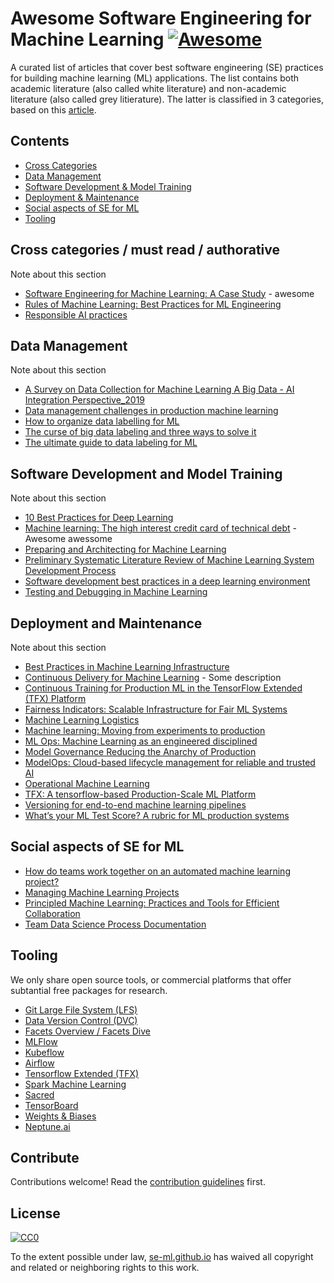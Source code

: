 # Awesome Software Engineering for Machine Learning [![Awesome](https://awesome.re/badge-flat2.svg)](https://awesome.re)

A curated list of articles that cover best software engineering (SE) practices for building machine learning (ML) applications.
The list contains both academic literature (also called white literature) and non-academic literature (also called grey litierature).
The latter is classified in 3 categories, based on this [article]().


## Contents
- [Cross Categories](#)
- [Data Management](#data-management)
- [Software Development & Model Training](#software-development-and-model-training)
- [Deployment & Maintenance](#deployment-and-maintenance)
- [Social aspects of SE for ML](#social-aspects-of-se-for-ml)
- [Tooling](#tooling)


## Cross categories / must read / authorative

Note about this section

- [Software Engineering for Machine Learning: A Case Study](https://doi.org/10.1109/ICSE-SEIP.2019.00042) - awesome
- [Rules of Machine Learning: Best Practices for ML Engineering](https://developers.google.com/machine-learning/guides/rules-of-ml)
- [Responsible AI practices](https://ai.google/responsibilities/responsible-ai-practices/)


## Data Management

Note about this section

- [A Survey on Data Collection for Machine Learning A Big Data - AI Integration Perspective_2019](https://deepai.org/publication/a-survey-on-data-collection-for-machine-learning-a-big-data-ai-integration-perspective)
- [Data management challenges in production machine learning](https://storage.googleapis.com/pub-tools-public-publication-data/pdf/45a9dcf23dbdfa24dbced358f825636c58518afa.pdf)
- [How to organize data labelling for ML](https://www.altexsoft.com/blog/datascience/how-to-organize-data-labeling-for-machine-learning-approaches-and-tools/)
- [The curse of big data labeling and three ways to solve it ](https://aws.amazon.com/blogs/apn/the-curse-of-big-data-labeling-and-three-ways-to-solve-it/)
- [The ultimate guide to data labeling for ML](https://www.cloudfactory.com/data-labeling-guide)



## Software Development and Model Training

Note about this section

- [10 Best Practices for Deep Learning](https://nanonets.com/blog/10-best-practices-deep-learning/#track-model-experiments)
- [Machine learning: The high interest credit card of technical debt](https://research.google/pubs/pub43146/) - Awesome awessome
- [Preparing and Architecting for Machine Learning](https://www.gartner.com/binaries/content/assets/events/keywords/catalyst/catus8/preparing_and_architecting_for_machine_learning.pdf)
- [Preliminary Systematic Literature Review of Machine Learning System Development Process](https://arxiv.org/abs/1910.05528)
- [Software development best practices in a deep learning environment](https://towardsdatascience.com/software-development-best-practices-in-a-deep-learning-environment-a1769e9859b1)
- [Testing and Debugging in Machine Learning](https://developers.google.com/machine-learning/testing-debugging)



## Deployment and Maintenance

Note about this section

- [Best Practices in Machine Learning Infrastructure](https://algorithmia.com/blog/best-practices-in-machine-learning-infrastructure)
- [Continuous Delivery for Machine Learning](https://martinfowler.com/articles/cd4ml.html) - Some description
- [Continuous Training for Production ML in the TensorFlow Extended (TFX) Platform](https://www.usenix.org/system/files/opml19papers-baylor.pdf)
- [Fairness Indicators: Scalable Infrastructure for Fair ML Systems](https://ai.googleblog.com/2019/12/fairness-indicators-scalable.html)
- [Machine Learning Logistics](https://mapr.com/ebook/machine-learning-logistics/)
- [Machine learning: Moving from experiments to production](https://blog.codecentric.de/en/2019/03/machine-learning-experiments-production/)
- [ML Ops: Machine Learning as an engineered disciplined](https://towardsdatascience.com/ml-ops-machine-learning-as-an-engineering-discipline-b86ca4874a3f)
- [Model Governance Reducing the Anarchy of Production](https://www.usenix.org/conference/atc18/presentation/sridhar)
- [ModelOps: Cloud-based lifecycle management for reliable and trusted AI](http://hummer.io/docs/2019-ic2e-modelops.pdf)
- [Operational Machine Learning](https://www.kdnuggets.com/2018/04/operational-machine-learning-successful-mlops.html)
- [TFX: A tensorflow-based Production-Scale ML Platform](https://dl.acm.org/doi/pdf/10.1145/3097983.3098021?download=true)
- [Versioning for end-to-end machine learning pipelines](https://doi.org/10.1145/3076246.3076248)
- [What’s your ML Test Score? A rubric for ML production systems](https://research.google/pubs/pub45742/)


## Social aspects of SE for ML
- [How do teams work together on an automated machine learning project?](https://azure.microsoft.com/en-us/blog/how-do-teams-work-together-on-an-automated-machine-learning-project/)
- [Managing Machine Learning Projects](https://d1.awsstatic.com/whitepapers/aws-managing-ml-projects.pdf)
- [Principled Machine Learning: Practices and Tools for Efficient Collaboration](https://dev.to/robogeek/principled-machine-learning-4eho)
- [Team Data Science Process Documentation](https://docs.microsoft.com/en-us/azure/machine-learning/team-data-science-process/lifecycle)

## Tooling

We only share open source tools, or commercial platforms that offer subtantial free packages for research.

- [Git Large File System (LFS)](https://git-lfs.github.com/)
- [Data Version Control (DVC)](https://dvc.org/)
- [Facets Overview / Facets Dive](https://pair-code.github.io/facets/)
- [MLFlow](https://mlflow.org/)
- [Kubeflow](https://www.kubeflow.org/)
- [Airflow](https://airflow.apache.org/)
- [Tensorflow Extended (TFX)](https://www.tensorflow.org/tfx/)
- [Spark Machine Learning](https://spark.apache.org/mllib/)
- [Sacred](https://github.com/IDSIA/sacred)
- [TensorBoard](https://www.tensorflow.org/tensorboard/)
- [Weights & Biases](https://www.wandb.com/)
- [Neptune.ai](https://neptune.ai/)

## Contribute

Contributions welcome! Read the [contribution guidelines](contributing.md) first.


## License

[![CC0](https://mirrors.creativecommons.org/presskit/buttons/88x31/svg/cc-zero.svg)](https://creativecommons.org/publicdomain/zero/1.0)

To the extent possible under law, [se-ml.github.io](se-ml.github.io) has waived all copyright and
related or neighboring rights to this work.
